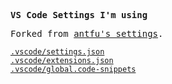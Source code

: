 <samp><b>VS Code Settings I'm using</b></samp>

<samp>Forked from [antfu's settings](https://github.com/antfu/vscode-theme-vitesse).</samp>

[`.vscode/settings.json`](./.vscode/settings.json)<br>
[`.vscode/extensions.json`](./.vscode/extensions.json)<br>
[`.vscode/global.code-snippets`](./.vscode/global.code-snippets)
